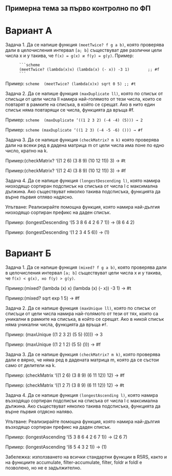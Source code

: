 ## Примерна тема за първо контролно по ФП
# Вариант А

Задача 1. Да се напише функция `(meetTwice? f g a b)`, която проверява дали в целочисления интервал `[a; b]` 
          съществуват две различни цели числа x и y такива, че `f(x) = g(x) и f(y) = g(y)`.
Пример: 

          ```scheme
          (meetTwice? (lambda(x)x) (lambda(x) (- x)) -3 1)        ;; #f 
          ```

Пример: 
          ```scheme 
          (meetTwice? (lambda(x)x) sqrt 0 5) ;; #t
          ```

Задача 2. Да се напише функция `(maxDuplicate ll)`, която по списък от списъци от цели числа ll намира най-­голямото от тези числа, 
които се повтарят в рамките на списъка, в който се срещат. Ако в нито един списък няма повтарящи се числа, функцията да връща #f.

Пример: 
          ```scheme 
          (maxDuplicate ‘((1 2 3 2) (-­4 -­4) (5))) → 2 
           ```

Пример: 
          ```scheme (maxDuplicate ‘((1 2 3) (-­4 -­5 -6) ())) → #f 
          ```


Задача 3. Да се напише функция `(checkMatrix? m k)` която проверява дали на всеки ред в дадена матрица m от цели числа има поне по едно число, кратно на k.

Пример:(checkMatrix? ‘((1 2 6) (3 8 9) (10 12 11)) 3) → #t

Пример:(checkMatrix? ‘((1 2 4) (3 8 9) (10 12 11)) 3) → #f


Задача 4. Да се напише функция `(longestDescending­ l)`, която намира низходящо сортиран подсписък на списъка от числа l с максимална дължина. Ако съществуват няколко такива подсписъка, функцията да върне първия отляво надясно.

Упътване: Реализирайте помощна функция, която намира най-дългия низходящо сортиран префикс на даден списък.

Пример: (longestDescending­ ‘(5 3 8 6 4 2 6 7 1)) → (8 6 4 2)

Пример: (longestDescending­ ‘(1 2 3 4 5 6)) → (1)


# Вариант Б

Задача 1. Да се напише функция `(mixed? f g a b)`, която проверява дали в целочисления интервал `[a; b]` съществуват цели числа x и y такива, че `f(x) < g(x), но f(y) > g(y)`.

Пример:(mixed? (lambda (x) x) (lambda (x) (- x)) -3 1) → #t

Пример:(mixed? sqrt exp 1 5) → #f


Задача 2. Да се напише функция `(maxUnique ll)`, която по списък от списъци от цели числа намира най-голямото от тези от тях, които са уникални в рамките на списъка, в който се срещат. Ако в никой списък няма уникални числа, функцията да връща `#f`.

Пример: (maxUnique ((1 2 3 2) (5 5) (0))) → 3

Пример: (maxUnique ((1 2 1 2) (5 5) ())) → #f


Задача 3. Да се напише функция `(checkMatrix? m k)`, която проверява дали e вярно, че няма ред в дадената матрица m, която да се състои само от делители на k.

Пример: (checkMatrix ‘((1 2 6) (3 8 9) (6 11 12)) 12) → #f

Пример: (checkMatrix ‘((1 2 7) (3 8 9) (6 11 12)) 12) → #t


Задача 4. Да се напише функция `(longestAscending­ l)`, която намира възходящо сортиран подсписък на списъка от числа l с максимална дължина. Ако съществуват няколко такива подсписъка, функцията да върне първия отдясно наляво.

Упътване: Реализирайте помощна функция, която намира най-дългия възходящо сортиран префикс на даден списък.

Пример: (longestAscending­ ‘(5 3 8 6 4 2 6 7 1)) → (2 6 7)

Пример: (longestAscending­ ‘(6 5 4 3 2 1)) → (1)


Забележка: използването на всички стандартни функции в R5RS, както и на функциите accumulate, filter-accumulate, filter, foldr и foldl е позволено, но не е задължително.
